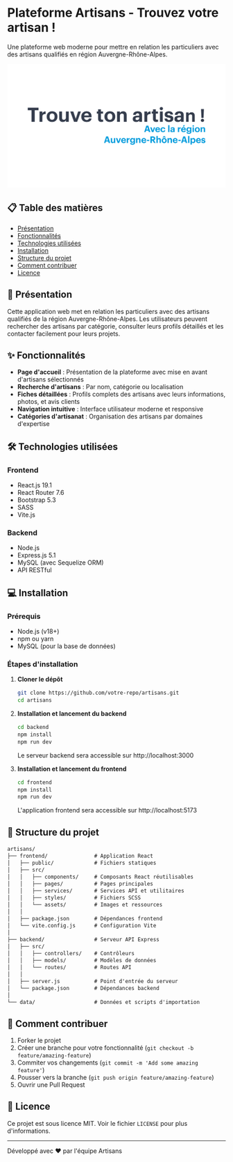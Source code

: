 # Plateforme Artisans - Trouvez votre artisan !

Une plateforme web moderne pour mettre en relation les particuliers avec des artisans qualifiés en région Auvergne-Rhône-Alpes.

![Capture d'écran de la page d'accueil](frontend/public/images/Logo.png)

## 📋 Table des matières

- [Présentation](#-présentation)
- [Fonctionnalités](#-fonctionnalités)
- [Technologies utilisées](#-technologies-utilisées)
- [Installation](#-installation)
- [Structure du projet](#-structure-du-projet)
- [Comment contribuer](#-comment-contribuer)
- [Licence](#-licence)

## 🌟 Présentation

Cette application web met en relation les particuliers avec des artisans qualifiés de la région Auvergne-Rhône-Alpes. Les utilisateurs peuvent rechercher des artisans par catégorie, consulter leurs profils détaillés et les contacter facilement pour leurs projets.

## ✨ Fonctionnalités

- **Page d'accueil** : Présentation de la plateforme avec mise en avant d'artisans sélectionnés
- **Recherche d'artisans** : Par nom, catégorie ou localisation
- **Fiches détaillées** : Profils complets des artisans avec leurs informations, photos, et avis clients
- **Navigation intuitive** : Interface utilisateur moderne et responsive
- **Catégories d'artisanat** : Organisation des artisans par domaines d'expertise

## 🛠 Technologies utilisées

### Frontend
- React.js 19.1
- React Router 7.6
- Bootstrap 5.3
- SASS
- Vite.js

### Backend
- Node.js
- Express.js 5.1
- MySQL (avec Sequelize ORM)
- API RESTful

## 💻 Installation

### Prérequis
- Node.js (v18+)
- npm ou yarn
- MySQL (pour la base de données)

### Étapes d'installation

1. **Cloner le dépôt**
   ```bash
   git clone https://github.com/votre-repo/artisans.git
   cd artisans
   ```

2. **Installation et lancement du backend**
   ```bash
   cd backend
   npm install
   npm run dev
   ```
   Le serveur backend sera accessible sur http://localhost:3000

3. **Installation et lancement du frontend**
   ```bash
   cd frontend
   npm install
   npm run dev
   ```
   L'application frontend sera accessible sur http://localhost:5173

## 📁 Structure du projet

```
artisans/
├── frontend/               # Application React
│   ├── public/             # Fichiers statiques
│   ├── src/
│   │   ├── components/     # Composants React réutilisables
│   │   ├── pages/          # Pages principales
│   │   ├── services/       # Services API et utilitaires
│   │   ├── styles/         # Fichiers SCSS
│   │   └── assets/         # Images et ressources
│   │
│   ├── package.json        # Dépendances frontend
│   └── vite.config.js      # Configuration Vite
│
├── backend/                # Serveur API Express
│   ├── src/
│   │   ├── controllers/    # Contrôleurs
│   │   ├── models/         # Modèles de données
│   │   └── routes/         # Routes API
│   │
│   ├── server.js           # Point d'entrée du serveur
│   └── package.json        # Dépendances backend
│
└── data/                   # Données et scripts d'importation
```

## 🤝 Comment contribuer

1. Forker le projet
2. Créer une branche pour votre fonctionnalité (`git checkout -b feature/amazing-feature`)
3. Commiter vos changements (`git commit -m 'Add some amazing feature'`)
4. Pousser vers la branche (`git push origin feature/amazing-feature`)
5. Ouvrir une Pull Request

## 📄 Licence

Ce projet est sous licence MIT. Voir le fichier `LICENSE` pour plus d'informations.

---

Développé avec ❤️ par l'équipe Artisans 